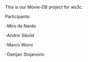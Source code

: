 This is our Movie-DB project for ws3c.

Participants:

-Miro de Nardo

-Andrin Sibold

-Marco Worni

-Damjan Stojanovic
